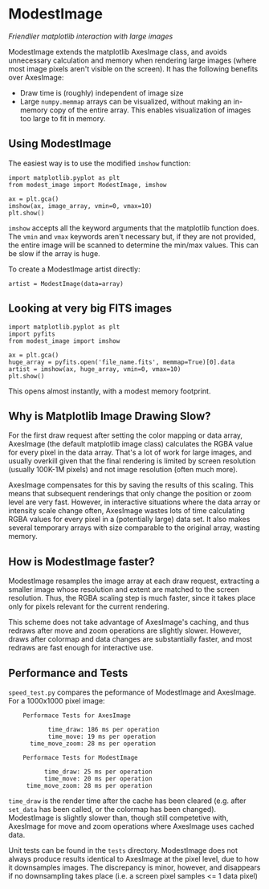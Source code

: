 # ModestImage


*Friendlier matplotlib interaction with large images*

ModestImage extends the matplotlib AxesImage class, and avoids
unnecessary calculation and memory when rendering large images (where most
image pixels aren't visible on the screen). It has the following
benefits over AxesImage:

 * Draw time is (roughly) independent of image size
 * Large ``numpy.memmap`` arrays can be visualized, without making an
   in-memory copy of the entire array. This enables visualization of
   images too large to fit in memory.

## Using ModestImage


The easiest way is to use the modified ``imshow`` function:

```
import matplotlib.pyplot as plt
from modest_image import ModestImage, imshow

ax = plt.gca()
imshow(ax, image_array, vmin=0, vmax=10)
plt.show()
```

``imshow`` accepts all the keyword arguments that the matplotlib
function does. The ``vmin`` and ``vmax`` keywords aren't necessary
but, if they are not provided, the entire image will be scanned to
determine the min/max values. This can be slow if the array is huge.

To create a ModestImage artist directly:

```
artist = ModestImage(data=array)
```

## Looking at very big FITS images


```
import matplotlib.pyplot as plt
import pyfits
from modest_image import imshow

ax = plt.gca()
huge_array = pyfits.open('file_name.fits', memmap=True)[0].data
artist = imshow(ax, huge_array, vmin=0, vmax=10)
plt.show()
```

This opens almost instantly, with a modest memory footprint.

## Why is Matplotlib Image Drawing Slow?


For the first draw request after setting the color mapping or data
array, AxesImage (the default matplotlib image class) calculates the
RGBA value for every pixel in the data array. That's a lot of work for
large images, and usually overkill given that the final rendering is
limited by screen resolution (usually 100K-1M pixels) and not image
resolution (often much more).

AxesImage compensates for this by saving the results of this
scaling. This means that subsequent renderings that only change the
position or zoom level are very fast. However, in interactive
situations where the data array or intensity scale change often,
AxesImage wastes lots of time calculating RGBA values for every pixel
in a (potentially large) data set. It also makes several temporary
arrays with size comparable to the original array, wasting memory.

## How is ModestImage faster?

ModestImage resamples the image array at each draw request, extracting
a smaller image whose resolution and extent are matched to the screen
resolution. Thus, the RGBA scaling step is much faster, since it takes
place only for pixels relevant for the current rendering.

This scheme does not take advantage of AxesImage's caching, and thus
redraws after move and zoom operations are slightly slower. However,
draws after colormap and data changes are substantially faster, and most
redraws are fast enough for interactive use.

## Performance and Tests

``speed_test.py`` compares the peformance of ModestImage and
AxesImage. For a 1000x1000 pixel image:

```
    Performace Tests for AxesImage

           time_draw: 186 ms per operation
           time_move: 19 ms per operation
      time_move_zoom: 28 ms per operation

    Performace Tests for ModestImage

          time_draw: 25 ms per operation
          time_move: 20 ms per operation
     time_move_zoom: 28 ms per operation
```

``time_draw`` is the render time after the cache has been cleared
(e.g. after ``set_data`` has been called, or the colormap has been
changed). ModestImage is slightly slower than, though still
competetive with, AxesImage for move and zoom operations where
AxesImage uses cached data.

Unit tests can be found in the ``tests`` directory. ModestImage does not
always produce results identical to AxesImage at the pixel level, due to
how it downsamples images. The discrepancy is minor, however, and disappears
if no downsampling takes place (i.e. a screen pixel samples <= 1 data pixel)
